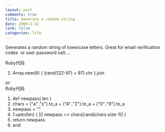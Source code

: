 ```yaml
--- 
layout: post
comments: true
title: Generate a random string
date: 2009-2-22
link: false
categories: life
---
```

Generates a random string of lowercase letters. Great for email verification codes  or user password salt....
<div class="codeText">
<div class="codeHead">Ruby代码</div>
<ol class="dp-rb">
	<li class="alt"><span><span class="builtin">Array</span><span>.</span><span class="keyword">new</span><span>(6) { (rand(122-97) + 97).chr }.join
</span></span></li>
</ol>
</div>
or:
<div class="codeText">
<div class="codeHead">Ruby代码</div>
<ol class="dp-rb">
	<li class="alt"><span><span class="keyword">def</span><span> newpass( len ) </span></span></li>
	<li><span> chars = (<span class="string">"a"</span><span>..</span><span class="string">"z"</span><span>).to_a + (</span><span class="string">"A"</span><span>..</span><span class="string">"Z"</span><span>).to_a + (</span><span class="string">"0"</span><span>..</span><span class="string">"9"</span><span>).to_a </span></span></li>
	<li class="alt"><span> newpass = <span class="string">""</span><span> </span></span></li>
	<li><span> 1.upto(len) { |i| newpass &lt;&lt; chars[rand(chars.size-1)] } </span></li>
	<li class="alt"><span> <span class="keyword">return</span><span> newpass </span></span></li>
	<li><span><span class="keyword">end</span><span> </span></span></li>
</ol>
</div>
